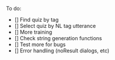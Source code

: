 To do:

- [] Find quiz by tag
- [] Select quiz by NL tag utterance
- [] More training
- [] Check string generation functions
- [] Test more for bugs
- [] Error handling (noResult dialogs, etc)

